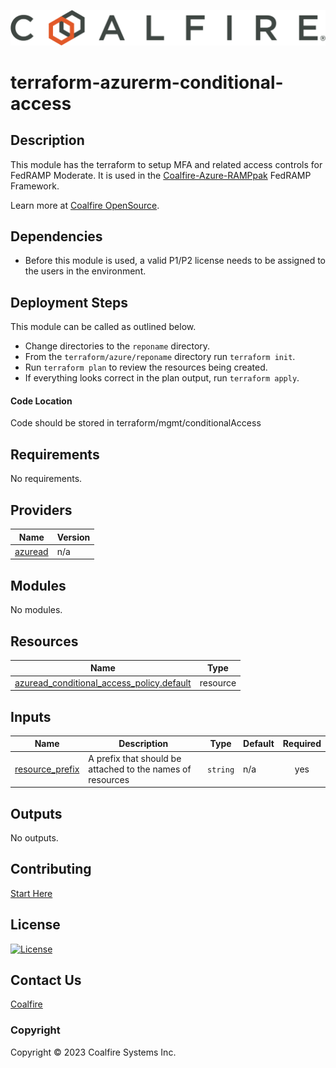 ![Coalfire](coalfire_logo.png)

# terraform-azurerm-conditional-access

## Description

This module has the terraform to setup MFA and related access controls for FedRAMP Moderate. It is used in the [Coalfire-Azure-RAMPpak](https://github.com/Coalfire-CF/Coalfire-Azure-RAMPpak) FedRAMP Framework. 

Learn more at [Coalfire OpenSource](https://coalfire.com/opensource).

## Dependencies

- Before this module is used, a valid P1/P2 license needs to be assigned to the users in the environment.

## Deployment Steps

This module can be called as outlined below.

- Change directories to the `reponame` directory.
- From the `terraform/azure/reponame` directory run `terraform init`.
- Run `terraform plan` to review the resources being created.
- If everything looks correct in the plan output, run `terraform apply`.

#### Code Location

Code should be stored in terraform/mgmt/conditionalAccess

<!-- BEGIN_TF_DOCS -->
## Requirements

No requirements.

## Providers

| Name | Version |
|------|---------|
| <a name="provider_azuread"></a> [azuread](#provider\_azuread) | n/a |

## Modules

No modules.

## Resources

| Name | Type |
|------|------|
| [azuread_conditional_access_policy.default](https://registry.terraform.io/providers/hashicorp/azuread/latest/docs/resources/conditional_access_policy) | resource |

## Inputs

| Name | Description | Type | Default | Required |
|------|-------------|------|---------|:--------:|
| <a name="input_resource_prefix"></a> [resource\_prefix](#input\_resource\_prefix) | A prefix that should be attached to the names of resources | `string` | n/a | yes |

## Outputs

No outputs.
<!-- END_TF_DOCS -->
## Contributing

[Start Here](CONTRIBUTING.md)

## License

[![License](https://img.shields.io/badge/license-MIT-blue.svg)](https://opensource.org/license/mit/)

## Contact Us

[Coalfire](https://coalfire.com/)

### Copyright

Copyright © 2023 Coalfire Systems Inc.